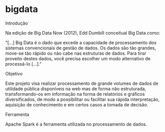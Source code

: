 # bigdata

Introdução

  Na edição de Big Data Now (2012), Edd Dumbill conceitual Big Data como:

  "[...] Big Data é o dado que excede a capacidade de processamento dos sistemas convencionais de gestão de dados. Os dados são tão grandes, move-se tão rápido ou não cabe nas estruturas de dados. Para tirar proveito destes dados, você precisa escolher um modo alternativo de processá-lo [...]."

Objetivo

  Este projeto visa realizar processamento de grande volumes de dados de utilidade pública disponíveis na web mas de forma não estruturada, transformando-os em informação na forma de relatórios e gráficos diversificados, de modo a possibilitar ou facilitar sua rápida interpretação, aquisição de conhecimento e em certos casos a tomada de decisão.

Ferramenta

  Apache Spark é a ferramenta utilizada no processamento de dados.
